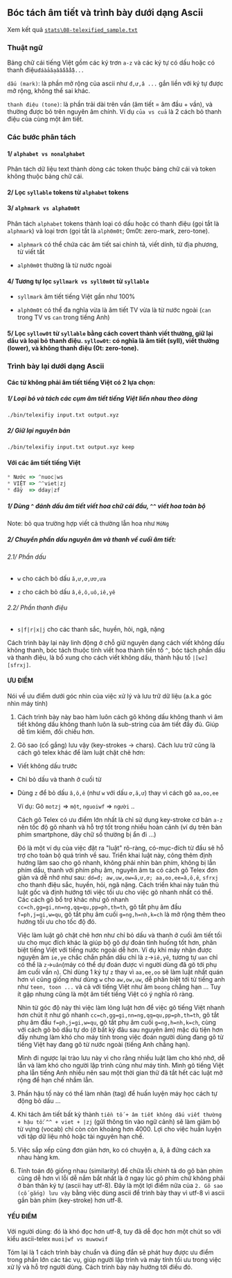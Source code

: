 ## Bóc tách âm tiết và trình bày dưới dạng Ascii

Xem kết quả [`stats\08-telexified_sample.txt`](https://github.com/telexyz/results/blob/master/stats/08-telexified_sample.txt)

### Thuật ngữ

Bảng chữ cái tiếng Việt gồm các ký trơn `a-z` và các ký tự có dấu hoặc có thanh điệu`đáàảãạâấầẩẫậ...`

`dấu (mark)`: là phần mở rộng của ascii như `đ,ư,â ...` gắn liền với ký tự được mở rộng, không thể sai khác.

`thanh điệu (tone)`: là phần trải dài trên vần (âm tiết = âm đầu + vần), và thường được bỏ trên nguyên âm chính. Ví dụ `của vs cuả` là 2 cách bỏ thanh điệu của cùng một âm tiết.

### Các bước phân tách

#### 1/ `alphabet vs nonalphabet`
Phân tách dữ liệu text thành dòng các token thuộc bảng chữ cái và token không thuộc bảng chữ cái.

#### 2/ Lọc `syllable` tokens từ `alphabet` tokens

#### 3/ `alphmark vs alpha0m0t`
Phân tách `alphabet` tokens thành loại có dấu hoặc có thanh điệu (gọi tắt là `alphmark`) và loại trơn (gọi tắt là `alph0m0t`; 0m0t: zero-mark, zero-tone). 

* `alphmark` có thể chứa các âm tiết sai chính tả, viết dính, từ địa phương, từ viết tắt 

* `alph0m0t` thường là từ nước ngoài

#### 4/ Tương tự lọc `syllmark vs syll0m0t` từ `syllable`

* `syllmark` âm tiết tiếng Việt gần như 100%

* `alph0m0t` có thể đa nghĩa vừa là âm tiết TV vừa là từ nước ngoài (`can` trong TV vs `can` trong tiếng Anh)

#### 5/ Lọc `syllow0t` từ `syllable` bằng cách covert thành viết thường, giữ lại dấu và loại bỏ thanh điệu. `syllow0t`: có nghĩa là âm tiết (syll), viết thường (lower), và không thanh điệu (0t: zero-tone).

### Trình bày lại dưới dạng Ascii

#### Các từ không phải âm tiết tiếng Việt có 2 lựa chọn:

##### 1/ Loại bỏ và tách các cụm âm tiết tiếng Việt liền nhau theo dòng
`./bin/telexifiy input.txt output.xyz`

##### 2/ Giữ lại nguyên bản
`./bin/telexifiy input.txt output.xyz keep`

#### Với các âm tiết tiếng Việt 
```js
* Nước => ^nuoc|ws
* VIỆT => ^^viet|zj
* đầy  => dday|zf
```
##### 1/ Dùng `^` đánh dấu âm tiết viết hoa chữ cái đầu, `^^` viết hoa toàn bộ
Note: bỏ qua trường hợp viết cả thường lẫn hoa như `MóNg`

##### 2/ Chuyển phần dấu nguyên âm và thanh về cuối âm tiết:

###### 2.1/ Phần dấu
* `w` cho cách bỏ dấu `ă,ư,ơ,ươ,ưa`

* `z` cho cách bỏ dấu `â,ê,ô,uô,iê,yê`

###### 2.2/ Phần thanh điệu
* `s|f|r|x|j` cho các thanh sắc, huyền, hỏi, ngã, nặng

Cách trình bày lại này linh động ở chỗ giữ nguyên dạng cách viết không dấu không thanh, bóc tách thuộc tính viết hoa thành tiền tố `^`, bóc tách phần dấu và thanh điệu, là bổ xung cho cách viết không dấu, thành hậu tố `|[wz][sfrxj]`. 

#### ƯU ĐIỂM

Nói về ưu điểm dưới góc nhìn của việc xử lý và lưu trữ dữ liệu (a.k.a góc nhìn máy tính)

1. Cách trình bày này bao hàm luôn cách gõ không dấu không thanh vì âm tiết không dấu không thanh luôn là sub-string của âm tiết đầy đủ. Giúp dễ tìm kiếm, đối chiếu hơn.

2. Gõ sao (cố gắng) lưu vậy (key-strokes -> chars). Cách lưu trữ cũng là cách gõ telex khác để làm luật chặt chẽ hơn:
* Viết không dấu trước
* Chỉ bỏ dấu và thanh ở cuối từ
* Dùng `z` để bỏ dấu `â,ô,ê` (như `w` với dấu `ơ,ă,ư`) thay vì cách gõ `aa,oo,ee`

	Ví dụ: Gõ `motzj` => `một`, `nguoiwf` => `người` ..

	Cách gõ Telex có ưu điểm lớn nhất là chỉ sử dụng key-stroke cơ bản `a-z` nên tốc độ gõ nhanh và hỗ trợ tốt trong nhiều hoàn cảnh (ví dụ trên bàn phím smartphone, dãy chữ số thường bị ẩn đi ...) 

	Đó là một ví dụ của việc đặt ra "luật" rõ-ràng, có-mục-đích từ đầu sẽ hỗ trợ cho toàn bộ quá trình về sau. Triển khai luật này, công thêm định hướng làm sao cho gõ nhanh, không phải nhìn bàn phím, không bị lẫn phím dấu, thanh với phím phụ âm, nguyên âm ta có cách gõ Telex đơn giản và dễ nhớ như sau: `dd=đ; aw,uw,ow=ă,ư,ơ; aa,oo,ee=â,ô,ê`, `sfrxj` cho thanh điệu sắc, huyền, hỏi, ngã nặng. Cách triển khai này tuân thủ luật gốc và định hướng tới việc tối ưu cho việc gõ nhanh nhất có thể. Các cách gõ bổ trợ khác như gõ nhanh `cc=ch,gg=gi,nn=ng,qq=qu,pp=ph,th=th`, gõ tắt phụ âm đầu `f=ph,j=gi,w=qu`, gõ tắt phụ âm cuối `g=ng,h=nh,k=ch` là mở rộng thêm theo hướng tối ưu cho tốc độ đó.

	Việc làm luật gõ chặt chẽ hơn như chỉ bỏ dấu và thanh ở cuối âm tiết tối ưu cho mục đích khác là giúp bộ gõ dự đoán tình huống tốt hơn, phân biệt tiếng Việt với tiếng nước ngoài dễ hơn. Ví dụ khi máy nhận được nguyên âm `ie,ye` chắc chắn phần dấu chỉ là `z`->`iê,yê`, tương tự `uan` chỉ có thể là `z`->`uân`(máy có thể dự đoán được vì người dùng đã gõ tới phụ âm cuối vần `n`). Chỉ dùng 1 ký tự `z` thay vì `aa,ee,oo` sẽ làm luật nhất quán hơn vì cũng giống như dùng `w` cho `aw,ow,uw`, dễ phân biệt tới từ tiếng anh như `teen, toon ...` và cả với tiếng Việt như âm `boong` chẳng hạn ... Tuy ít gặp nhưng cũng là một âm tiết tiếng Việt có ý nghĩa rõ ràng.

	Nhìn từ góc độ này thì việc làm lỏng luật hơn để việc gõ tiếng Việt nhanh hơn chút ít như gõ nhanh `cc=ch,gg=gi,nn=ng,qq=qu,pp=ph,th=th`, gõ tắt phụ âm đầu `f=ph,j=gi,w=qu`, gõ tắt phụ âm cuối `g=ng,h=nh,k=ch`, cùng với cách gõ bỏ dấu tự do (ở bất kỳ đâu sau nguyên âm) mặc dù tiện hơn đấy nhưng làm khó cho máy tính trong việc đoán người dùng đang gõ từ tiếng Việt hay đang gõ từ nước ngoài (tiếng Anh chẳng hạn). 

	Mình đi ngược lại trào lưu này vì cho rằng nhiều luật làm cho khó nhớ, dễ lẫn và làm khó cho người lập trình cũng như máy tính. Mình gõ tiếng Việt pha lẫn tiếng Anh nhiều nên sau một thời gian thử đã tắt hết các luật mở rộng để hạn chế nhầm lẫn.

3. Phần hậu tố này có thể làm nhãn (tag) để huấn luyện máy học cách tự động bỏ dấu ...

4. Khi tách âm tiết bất kỳ thành `tiền tố + âm tiết không dấu viết thường + hậu tố`: `^^ + viet + |zj` (gửi thông tin vào ngữ cảnh) sẽ làm giảm bộ từ vựng (vocab) chỉ còn còn khoảng hơn 4000. Lợi cho việc huấn luyện với tập dữ liệu nhỏ hoặc tài nguyên hạn chế.

5. Việc sắp xếp cũng đơn giản hơn, ko có chuyện a, ă, â đứng cách xa nhau hàng km. 

6. Tính toán độ giống nhau (similarity) để chữa lỗi chính tả do gõ bàn phím cũng dễ hơn vì lỗi dễ nắm bắt nhất là ở ngay lúc gõ phím chứ không phải ở bản thân ký tự (ascii hay utf-8). Đây là một lợi điểm nữa của `2. Gõ sao (cố gắng) lưu vậy` bằng việc dùng ascii để trình bày thay vì utf-8 vì ascii gần bàn phím (key-stroke) hơn utf-8.


#### YẾU ĐIỂM

Với người dùng: đó là khó đọc hơn utf-8, tuy đã dễ đọc hơn một chút so với kiểu ascii-telex `muoi|wf vs muwowif`

Tóm lại là 1 cách trình bày chuẩn và đúng đắn sẽ phát huy được ưu điểm trong phần lớn các tác vụ, giúp người lập trình và máy tính tối ưu trong việc xử lý và hỗ trợ người dùng. Cách trình bày này hướng tới điều đó.